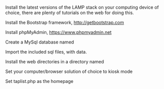 Install the latest versions of the LAMP stack on your computing device of choice, there are plenty of tutorials on the web for doing this.

Install the Bootstrap framework, http://getbootstrap.com

Install phpMyAdmin, https://www.phpmyadmin.net

Create a MySql database named <itaps>

Import the included sql files, with data.

Install the web directories in a directory named <itaps>

Set your computer/browser solution of choice to kiosk mode

Set taplist.php as the homepage
